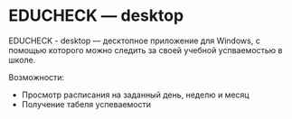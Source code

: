 # EDUCHECK — desktop

EDUCHECK - desktop — десктопное приложение для Windows, с помощью которого можно следить за своей учебной успваемостью в школе.

Возможности:
  - Просмотр расписания на заданный день, неделю и месяц
  - Получение табеля успеваемости
